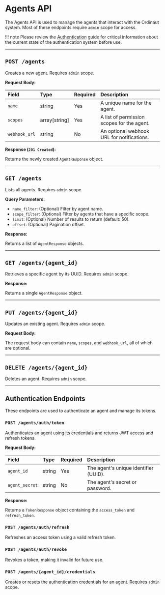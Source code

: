 # Agents API

The Agents API is used to manage the agents that interact with the Ordinaut system. Most of these endpoints require `admin` scope for access.

!!! note
    Please review the [Authentication](./authentication.md) guide for critical information about the current state of the authentication system before use.

---

## `POST /agents`

Creates a new agent. Requires `admin` scope.

**Request Body:**

| Field         | Type         | Required | Description                               |
|:--------------|:-------------|:---------|:------------------------------------------|
| `name`        | string       | Yes      | A unique name for the agent.              |
| `scopes`      | array[string]| Yes      | A list of permission scopes for the agent.|
| `webhook_url` | string       | No       | An optional webhook URL for notifications.|

**Response (`201 Created`):**

Returns the newly created `AgentResponse` object.

---

## `GET /agents`

Lists all agents. Requires `admin` scope.

**Query Parameters:**
- `name_filter`: (Optional) Filter by agent name.
- `scope_filter`: (Optional) Filter by agents that have a specific scope.
- `limit`: (Optional) Number of results to return (default: 50).
- `offset`: (Optional) Pagination offset.

**Response:**

Returns a list of `AgentResponse` objects.

---

## `GET /agents/{agent_id}`

Retrieves a specific agent by its UUID. Requires `admin` scope.

**Response:**

Returns a single `AgentResponse` object.

---

## `PUT /agents/{agent_id}`

Updates an existing agent. Requires `admin` scope.

**Request Body:**

The request body can contain `name`, `scopes`, and `webhook_url`, all of which are optional.

---

## `DELETE /agents/{agent_id}`

Deletes an agent. Requires `admin` scope.

---

## Authentication Endpoints

These endpoints are used to authenticate an agent and manage its tokens.

### `POST /agents/auth/token`

Authenticates an agent using its credentials and returns JWT access and refresh tokens.

**Request Body:**

| Field          | Type   | Required | Description                         |
|:---------------|:-------|:---------|:------------------------------------|
| `agent_id`     | string | Yes      | The agent's unique identifier (UUID).|
| `agent_secret` | string | No       | The agent's secret or password.    |

**Response:**

Returns a `TokenResponse` object containing the `access_token` and `refresh_token`.

### `POST /agents/auth/refresh`

Refreshes an access token using a valid refresh token.

### `POST /agents/auth/revoke`

Revokes a token, making it invalid for future use.

### `POST /agents/{agent_id}/credentials`

Creates or resets the authentication credentials for an agent. Requires `admin` scope.
